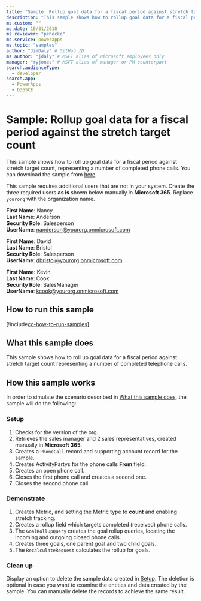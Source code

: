 ```yaml
---
title: "Sample: Rollup goal data for a fiscal period against stretch target count(Common Data Service) | Microsoft Docs" # Intent and product brand in a unique string of 43-59 chars including spaces
description: "This sample shows how to rollup goal data for a fiscal period against stretch target count." # 115-145 characters including spaces. This abstract displays in the search result.
ms.custom: ""
ms.date: 10/31/2018
ms.reviewer: "pehecke"
ms.service: powerapps
ms.topic: "samples"
author: "JimDaly" # GitHub ID
ms.author: "jdaly" # MSFT alias of Microsoft employees only
manager: "ryjones" # MSFT alias of manager or PM counterpart
search.audienceType: 
  - developer
search.app: 
  - PowerApps
  - D365CE
---
```

# Sample: Rollup goal data for a fiscal period against the stretch target count

<!-- https://docs.microsoft.com/dynamics365/customer-engagement/developer/sample-rollup-goal-data-fiscal-period-stretch-target-count -->

This sample shows how to roll up goal data for a fiscal period against stretch target count, representing a number of completed phone calls. You can download the sample from [here](https://github.com/Microsoft/PowerApps-Samples/tree/master/cds/orgsvc/C%23/GoalDataForFiscalYear).

This sample requires additional users that are not in your system. Create the three required users **as is** shown below manually in **Microsoft 365**. Replace `yourorg` with the organization name.

**First Name**: Nancy<br/>
**Last Name**: Anderson<br/>
**Security Role**: Salesperson<br/>
**UserName**: nanderson@yourorg.onmicrosoft.com<br/>

**First Name**: David<br/>
**Last Name**: Bristol<br/>
**Security Role**: Salesperson<br/>
**UserName**: dbristol@yourorg.onmicrosoft.com<br/>

**First Name**: Kevin<br/>
**Last Name**: Cook<br/>
**Security Role**: SalesManager<br/>
**UserName**: kcook@yourorg.onmicrosoft.com<br/>

## How to run this sample

[!include[cc-how-to-run-samples](../../includes/cc-how-to-run-samples.md)]

## What this sample does

This sample shows how to roll up goal data for a fiscal period against stretch target count representing a number of completed telephone calls.

## How this sample works

In order to simulate the scenario described in [What this sample does](#what-this-sample-does), the sample will do the following:

### Setup

1. Checks for the version of the org.
2. Retrieves the sales manager and 2 sales representatives, created manually in **Microsoft 365**.
3. Creates a `PhoneCall` record and supporting account record for the sample.
4. Creates ActivityPartys for the phone calls **From** field.
5. Creates an open phone call.
6. Closes the first phone call and creates a second one.
7. Closes the second phone call.

### Demonstrate

1. Creates Metric, and setting the Metric type to **count** and enabling stretch tracking.
2. Creates a rollup field which targets completed (received) phone calls.
3. The `GoalRollupQuery` creates the goal rollup queries, locating the incoming and outgoing closed phone calls. 
4. Creates three goals, one parent goal and two child goals.
5. The `RecalculateRequest` calculates the rollup for goals. 

### Clean up

Display an option to delete the sample data created in [Setup](#setup). The deletion is optional in case you want to examine the entities and data created by the sample. You can manually delete the records to achieve the same result.

